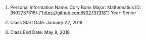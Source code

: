 1. Personal Information
Name: Cory Boris
Major: Mathematics
ID: (N02737318):["https://github.com/N02737318"]
Year: Senior

2. Class Start Date: January 22, 2018
3. Class End Date: May 8, 2018

